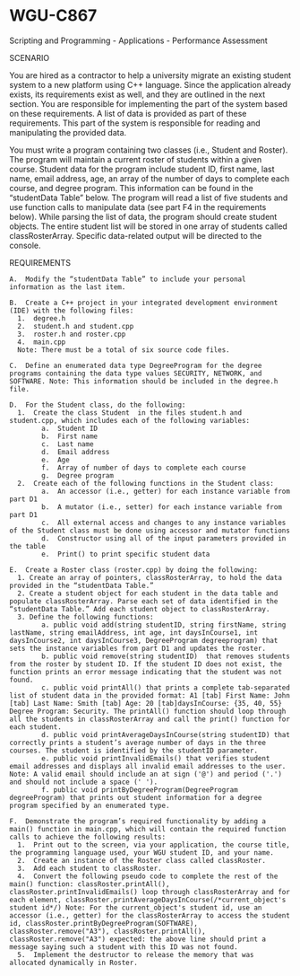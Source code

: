 # WGU-C867
Scripting and Programming - Applications - Performance Assessment

SCENARIO 

You are hired as a contractor to help a university migrate an existing student system to a new platform using C++ language. Since the application already exists, its requirements exist as well, and they are outlined in the next section. You are responsible for implementing the part of the system based on these requirements. A list of data is provided as part of these requirements. This part of the system is responsible for reading and manipulating the provided data.

You must write a program containing two classes (i.e., Student and Roster). The program will maintain a current roster of students within a given course. Student data for the program include student ID, first name, last name, email address, age, an array of the number of days to complete each course, and degree program. This information can be found in the “studentData Table” below. The program will read a list of five students and use function calls to manipulate data (see part F4 in the requirements below). While parsing the list of data, the program should create student objects. The entire student list will be stored in one array of students called classRosterArray. Specific data-related output will be directed to the console.

REQUIREMENTS

    A.  Modify the “studentData Table” to include your personal information as the last item.

    B.  Create a C++ project in your integrated development environment (IDE) with the following files: 
      1.  degree.h
      2.  student.h and student.cpp 
      3.  roster.h and roster.cpp
      4.  main.cpp 
      Note: There must be a total of six source code files.

    C.  Define an enumerated data type DegreeProgram for the degree programs containing the data type values SECURITY, NETWORK, and SOFTWARE. Note: This information should be included in the degree.h file.

    D.  For the Student class, do the following:
      1.  Create the class Student  in the files student.h and student.cpp, which includes each of the following variables: 
            a.  Student ID
            b.  First name
            c.  Last name 
            d.  Email address
            e.  Age
            f.  Array of number of days to complete each course 
            g.  Degree program
      2.  Create each of the following functions in the Student class: 
            a.  An accessor (i.e., getter) for each instance variable from part D1
            b.  A mutator (i.e., setter) for each instance variable from part D1
            c.  All external access and changes to any instance variables of the Student class must be done using accessor and mutator functions
            d.  Constructor using all of the input parameters provided in the table
            e.  Print() to print specific student data

    E.  Create a Roster class (roster.cpp) by doing the following: 
      1. Create an array of pointers, classRosterArray, to hold the data provided in the “studentData Table.” 
      2. Create a student object for each student in the data table and populate classRosterArray. Parse each set of data identified in the “studentData Table.” Add each student object to classRosterArray.
      3. Define the following functions: 
            a. public void add(string studentID, string firstName, string lastName, string emailAddress, int age, int daysInCourse1, int daysInCourse2, int daysInCourse3, DegreeProgram degreeprogram) that sets the instance variables from part D1 and updates the roster. 
            b. public void remove(string studentID)  that removes students from the roster by student ID. If the student ID does not exist, the function prints an error message indicating that the student was not found. 
            c. public void printAll() that prints a complete tab-separated list of student data in the provided format: A1 [tab] First Name: John [tab] Last Name: Smith [tab] Age: 20 [tab]daysInCourse: {35, 40, 55} Degree Program: Security. The printAll() function should loop through all the students in classRosterArray and call the print() function for each student. 
            d. public void printAverageDaysInCourse(string studentID) that correctly prints a student’s average number of days in the three courses. The student is identified by the studentID parameter. 
            e. public void printInvalidEmails() that verifies student email addresses and displays all invalid email addresses to the user. Note: A valid email should include an at sign ('@') and period ('.') and should not include a space (' '). 
            f. public void printByDegreeProgram(DegreeProgram degreeProgram) that prints out student information for a degree program specified by an enumerated type.

    F.  Demonstrate the program’s required functionality by adding a main() function in main.cpp, which will contain the required function calls to achieve the following results:
      1.  Print out to the screen, via your application, the course title, the programming language used, your WGU student ID, and your name.
      2.  Create an instance of the Roster class called classRoster.
      3.  Add each student to classRoster.
      4.  Convert the following pseudo code to complete the rest of the  main() function: classRoster.printAll(), classRoster.printInvalidEmails() loop through classRosterArray and for each element, classRoster.printAverageDaysInCourse(/*current_object's student id*/) Note: For the current_object's student id, use an accessor (i.e., getter) for the classRosterArray to access the student id, classRoster.printByDegreeProgram(SOFTWARE), classRoster.remove("A3"), classRoster.printAll(), classRoster.remove("A3") expected: the above line should print a message saying such a student with this ID was not found.
      5.  Implement the destructor to release the memory that was allocated dynamically in Roster.

